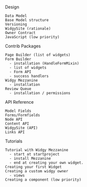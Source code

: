 Design

    Data Model
    Base Model structure
    Versioning
    WidgySite (rationale)
    Owner Contract
    JavaScript (low priority)

Contrib Packages

    Page Builder (list of widgets)
    Form Builder
      - installation (HandleFormMixin)
      - list of widgets
      - Form API
      - success handlers
    Widgy Mezzanine
      - installation
    Review Queue
      - installation / permissions

API Reference

    Model Fields
    Forms/Formfields
    Node API
    Content API
    WidgySite (API)
    Links API


Tutorials

    Tutorial with Widgy Mezzanine
      - start at startproject
      - install Mezzanine
      - end at creating your own widget.
    Creating your first Widget
    Creating a custom widgy owner
      - views
    Creating a component (low priority)
